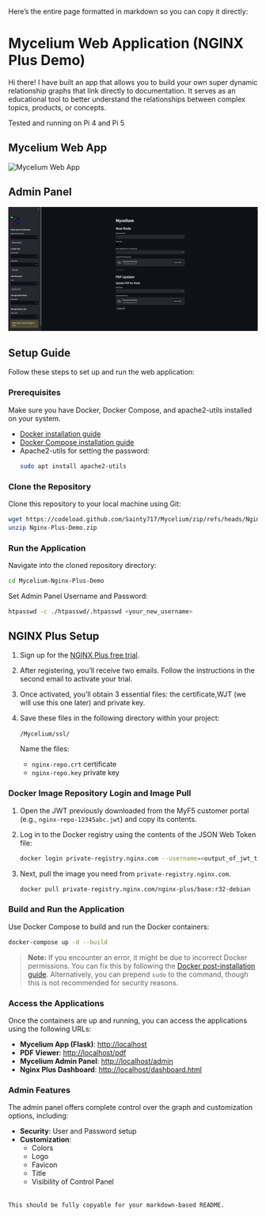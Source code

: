 Here’s the entire page formatted in markdown so you can copy it directly:

# Mycelium Web Application (NGINX Plus Demo)

Hi there! I have built an app that allows you to build your own super dynamic relationship graphs that link directly to documentation. It serves as an educational tool to better understand the relationships between complex topics, products, or concepts.

Tested and running on Pi 4 and Pi 5

## Mycelium Web App
![Mycelium Web App](https://github.com/Sainty717/Mycelium/blob/main/ui.gif?raw=true)

## Admin Panel
![Admin Panel](https://github.com/Sainty717/Mycelium/blob/main/M-admin.png?raw=true)

## Setup Guide

Follow these steps to set up and run the web application:

### Prerequisites

Make sure you have Docker, Docker Compose, and apache2-utils installed on your system.

- [Docker installation guide](https://docs.docker.com/get-docker/)
- [Docker Compose installation guide](https://docs.docker.com/compose/install/)
- Apache2-utils for setting the password:
  ```bash
  sudo apt install apache2-utils
  ```

### Clone the Repository

Clone this repository to your local machine using Git:
```bash
wget https://codeload.github.com/Sainty717/Mycelium/zip/refs/heads/Nginx-Plus-Demo
unzip Nginx-Plus-Demo.zip
```

### Run the Application

Navigate into the cloned repository directory:
```bash
cd Mycelium-Nginx-Plus-Demo
```

Set Admin Panel Username and Password:
```bash
htpasswd -c ./htpasswd/.htpasswd <your_new_username>
```

## NGINX Plus Setup

1. Sign up for the [NGINX Plus free trial](https://www.f5.com/trials/free-trial-nginx-plus-and-nginx-app-protect).
2. After registering, you’ll receive two emails. Follow the instructions in the second email to activate your trial.
3. Once activated, you’ll obtain 3 essential files: the certificate,WJT (we will use this one later) and private key.
4. Save these files in the following directory within your project:

   ```/Mycelium/ssl/```

   Name the files:

   - `nginx-repo.crt` certificate
   - `nginx-repo.key` private key

### Docker Image Repository Login and Image Pull

1. Open the JWT previously downloaded from the MyF5 customer portal (e.g., `nginx-repo-12345abc.jwt`) and copy its contents.

2. Log in to the Docker registry using the contents of the JSON Web Token file:

   ```bash
   docker login private-registry.nginx.com --username=<output_of_jwt_token> --password=none
   ```

3. Next, pull the image you need from `private-registry.nginx.com`.

   ```bash
   docker pull private-registry.nginx.com/nginx-plus/base:r32-debian
   ```

### Build and Run the Application

Use Docker Compose to build and run the Docker containers:
```bash
docker-compose up -d --build
```

> **Note:** If you encounter an error, it might be due to incorrect Docker permissions. You can fix this by following the [Docker post-installation guide](https://docs.docker.com/engine/install/linux-postinstall/). Alternatively, you can prepend `sudo` to the command, though this is not recommended for security reasons.

### Access the Applications

Once the containers are up and running, you can access the applications using the following URLs:

- **Mycelium App (Flask)**: [http://localhost](http://localhost)
- **PDF Viewer**: [http://localhost/pdf](http://localhost/pdfs)
- **Mycelium Admin Panel**: [http://localhost/admin](http://localhost/admin)
- **Nginx Plus Dashboard**: [http://localhost/dashboard.html](http://localhost/dashboard.html)

### Admin Features

The admin panel offers complete control over the graph and customization options, including:

- **Security**: User and Password setup
- **Customization**:
  - Colors
  - Logo
  - Favicon
  - Title
  - Visibility of Control Panel
```

This should be fully copyable for your markdown-based README.
